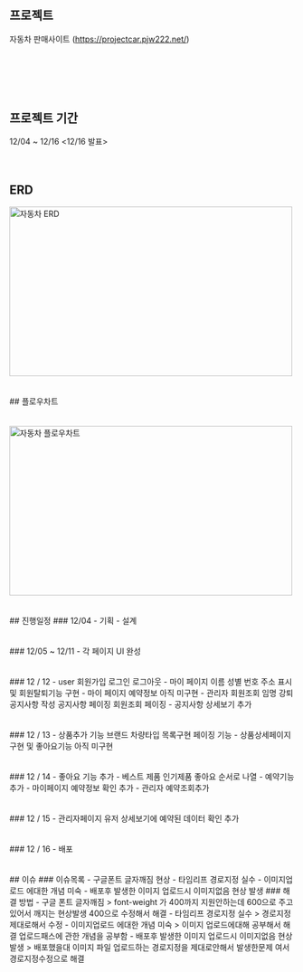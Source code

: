 # 

## 프로젝트
자동차 판매사이트 (https://projectcar.pjw222.net/)
<br><br><br>
<br><br><br>
## 프로젝트 기간
  12/04 ~ 12/16 
  <12/16 발표>
<br><br><br>
## ERD
<img src="https://github.com/pjw222/ProjectCar/assets/142759365/3a814848-4bdc-4822-81f1-0c6ed1324ecd" alt="자동차 ERD" width="500" height="300">
<br><br><br>
## 플로우차트
<br><br><br>
<img src="https://github.com/pjw222/ProjectCar/assets/142759365/47fc0fb6-3415-4865-805d-a43bcfd5665e" alt="자동차 플로우차트" width="500" height="300">
<br><br><br>
## 진행일정
### 12/04  
  - 기획
  - 설계
<br><br><br>
### 12/05 ~ 12/11
  - 각 페이지 UI 완성   
<br><br><br>
### 12 / 12
-  user 회원가입 로그인 로그아웃
-  마이 페이지 이름 성별 번호 주소 표시 및 회원탈퇴기능 구현
-  마이 페이지 예약정보 아직 미구현
-  관리자 회원조회 임명 강퇴 공지사항 작성 공지사항 페이징 회원조회 페이징
-  공지사항 상세보기 추가 
<br><br><br>
### 12 / 13
- 상품추가 기능 브랜드 차량타입 목록구현 페이징 기능
- 상품상세페이지 구현 및 좋아요기능 아직 미구현
<br><br><br>
### 12 / 14
- 좋아요 기능 추가
- 베스트 제품 인기제품 좋아요 순서로 나열
- 예약기능 추가
- 마이페이지 예약정보 확인 추가
- 관리자 예약조회추가
<br><br><br>
### 12 / 15
- 관리자페이지 유저 상세보기에 예약된 데이터 확인 추가
<br><br><br>
### 12 / 16
- 배포
<br><br><br>
## 이슈
### 이슈목록 
- 구글폰트 글자깨짐 현상
- 타임리프 경로지정 실수
- 이미지업로드 에대한 개념 미숙
- 배포후 발생한 이미지 업로드시 이미지없음 현상 발생
### 해결 방법 
- 구글 폰트 글자깨짐 > font-weight 가 400까지 지원안하는데 600으로 주고있어서 깨지는 현상발생 400으로 수정해서 해결
- 타임리프 경로지정 실수 > 경로지정 제대로해서 수정
- 이미지업로드 에대한 개념 미숙 > 이미지 업로드에대해 공부해서 해결 업로드패스에 관한 개념을 공부함
- 배포후 발생한 이미지 업로드시 이미지없음 현상 발생 > 배포했을대 이미지 파일 업로드하는 경로지정을 제대로안해서 발생한문제 여서 경로지정수정으로 해결
